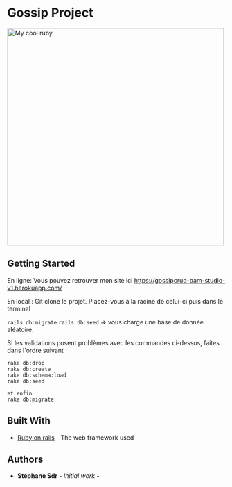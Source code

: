 # Gossip Project

<img style="width: 500px" src="/app/assest/images/hastag-ruby.png" alt="My cool ruby"/>

## Getting Started

En ligne:
Vous pouvez retrouver mon site ici https://gossipcrud-bam-studio-v1.herokuapp.com/


En local :
Git clone le projet.
Placez-vous à la racine de celui-ci puis dans le terminal :

`rails db:migrate`
`rails db:seed`  => vous charge une base de donnée aléatoire.


SI les validations posent problèmes avec les commandes ci-dessus, faites dans l'ordre suivant :

````
rake db:drop
rake db:create
rake db:schema:load
rake db:seed

et enfin
rake db:migrate

````


## Built With

* [Ruby on rails](https://rubyonrails.org/) - The web framework used



## Authors

* **Stéphane Sdr** - *Initial work* -
